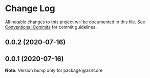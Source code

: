 # Change Log

All notable changes to this project will be documented in this file.
See [Conventional Commits](https://conventionalcommits.org) for commit guidelines.

## 0.0.2 (2020-07-16)



## 0.0.1 (2020-07-16)

**Note:** Version bump only for package @asi/core
